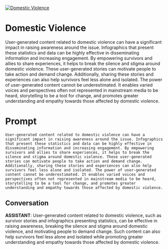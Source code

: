 
[![Domestic Violence](https://flow-prompt-covers.s3.us-west-1.amazonaws.com/icon/futuristic/futu_6.png)]()
# Domestic Violence 
User-generated content related to domestic violence can have a significant impact in raising awareness around the issue. Infographics that present these statistics and data can be highly effective in disseminating information and increasing engagement. By empowering survivors and allies to share experiences, it helps to break the silence and stigma around domestic violence. These user-generated stories can motivate people to take action and demand change. Additionally, sharing these stories and experiences can also help survivors feel less alone and isolated. The power of user-generated content cannot be underestimated. It enables varied voices and perspectives often not represented in mainstream media to be heard, storytelling to be a tool for change, and promotes greater understanding and empathy towards those affected by domestic violence.

# Prompt

```
User-generated content related to domestic violence can have a significant impact in raising awareness around the issue. Infographics that present these statistics and data can be highly effective in disseminating information and increasing engagement. By empowering survivors and allies to share experiences, it helps to break the silence and stigma around domestic violence. These user-generated stories can motivate people to take action and demand change. Additionally, sharing these stories and experiences can also help survivors feel less alone and isolated. The power of user-generated content cannot be underestimated. It enables varied voices and perspectives often not represented in mainstream media to be heard, storytelling to be a tool for change, and promotes greater understanding and empathy towards those affected by domestic violence.
```

## Conversation

**ASSISTANT**: User-generated content related to domestic violence, such as survivor stories and infographics presenting statistics, can be effective in raising awareness, breaking the silence and stigma around domestic violence, and motivating people to demand change. Such content can also help survivors feel less alone and isolated while promoting greater understanding and empathy towards those affected by domestic violence.


